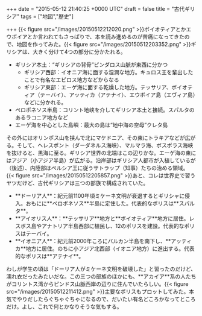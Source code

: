 
+++
date = "2015-05-12 21:40:25 +0000 UTC"
draft = false
title = "古代ギリシア"
tags = ["地図","歴史"]

+++
{{< figure src="/images/20150512212020.png"  >}}ボイオティアとかエウボイアとか言われてもさっぱりで、本を読み進めるのが苦痛になってきたので、地図を作ってみた。{{< figure src="/images/20150512203352.png"  >}}ギリシアは、大きく分けて4つの部分に分かたれる。

<ul>
<li>ギリシア本土：“ギリシアの背骨”ピンダロス山脈が東西に分かつ
<ul>
<li>ギリシア西部：イオニア海に面する湿潤な地方。キュロス王を輩出したことで有名なエピロス地方などからなる</li>
<li>ギリシア東部：エーゲ海に面する乾燥した地方。テッサリア、ボイオティア（テーバイ）、アッティカ（アテナイ）、エウボイア島（エヴィア島）などに分かれる。</li>
</ul></li>
<li>ペロポネソス半島：コリント地峡を介してギリシア本土と接続。スパルタのあるラコニア地方など</li>
<li>エーゲ海を中心とした島嶼：最大の島は“地中海の空母”クレタ島</li>
</ul>その外にはオリンポス山を挟んで北にマケドニア、その東にトラキアなどが広がる。そして、ヘレスポント（ダーダネルス海峡）、マルマラ海、ボスポラス海峡を抜けると、黒海に至る。ギリシア世界の北端はこの辺りかな。エーゲ海の東にはアジア（小アジア半島）が広がる。沿岸部はギリシア人都市が入植しているが（後述）、内陸部はペルシア王に従うサトラップ（知事）たちの治める領域。{{< figure src="/images/20150512205857.png"  >}}あと、コレは世界史で習うヤツだけど、古代ギリシアは三つの部族で構成されていた。

<ul>
<li>**ドーリア人**：紀元前1100年頃ミケーネ文明が衰退するとギリシャに侵入。おもにに**ペロポネソス**半島に定住した。代表的なポリスは**スパルタ**。</li>
<li>**アイオリス人**：**テッサリア**地方と**ボイオティア**地方に居住。レスボス島やアナトリア半島西部に植民し、12のポリスを建設。代表的なポリスはテーバイ。</li>
<li>**イオニア人**：紀元前2000年ころにバルカン半島を南下し、**アッティカ**地方に居住。のちに小アジア北西部（イオニア地方）に進出する。代表的なポリスは**アテナイ**。</li>
</ul>わしが学生の頃は「ドーリア人がミケーネ文明を破壊した」と習ったのだけど、濡れ衣だったみたいだな。この三つの部族のほかにも、**アカイア**系の人たちがコリントス湾からピンドス山脈西岸の辺りに住んでいたらしい。{{< figure src="/images/20150512211412.png"  >}}主要なポリスもプロットしてみた。本気でやりだしたらぐちゃぐちゃになるので、だいたい有名どころかなってところだけ。よし、これで何とかなりそうな気もする。


